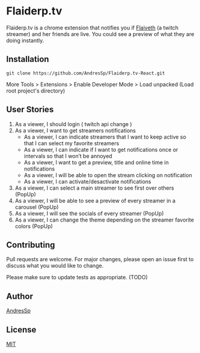 # Flaiderp.tv

Flaiderp.tv is a chrome extension that notifies you if [Flaiveth](https://www.twitch.tv/flaiveth) (a twitch streamer) and her friends are live. You could see a preview of what they are doing instantly.

## Installation

```
git clone https://github.com/AndresSp/Flaiderp.tv-React.git
```
More Tools > Extensions > Enable Developer Mode > Load unpacked (Load root project's directory)

## User Stories
1. As a viewer, I should login ( twitch api change )
2. As a viewer, I want to get streamers notifications
	- As a viewer, I can indicate streamers that I want to keep active so that I can select my favorite streamers
	- As a viewer, I can indicate if I want to get notifications once or intervals so that I won’t be annoyed
	- As a viewer, I want to get a preview, title and online time in notifications
	- As a viewer, I will be able to open the stream clicking on notification
	- As a viewer, I can activate/desactivate notifications
3. As a viewer, I can select a main streamer to see first over others (PopUp)
4. As a viewer, I will be able to see a preview of every streamer in a carousel (PopUp)
5. As a viewer, I will see the socials of every streamer (PopUp)
6. As a viewer, I can change the theme depending on the streamer favorite colors (PopUp)

## Contributing
Pull requests are welcome. For major changes, please open an issue first to discuss what you would like to change.

Please make sure to update tests as appropriate. (TODO)

## Author
[AndresSp](https://github.com/AndresSp)

## License
[MIT](https://github.com/AndresSp/Flaiderp.tv/blob/master/LICENSE)

